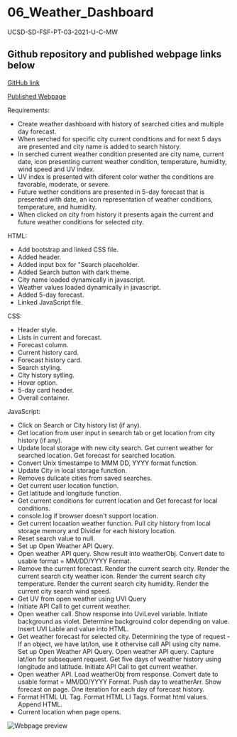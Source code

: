 # 06_Weather_Dashboard

UCSD-SD-FSF-PT-03-2021-U-C-MW

## Github repository and published webpage links below

[GitHub link](https://github.com/djony88/06_Weather_Dashboard)

[Published Webpage](https://djony88.github.io/06_Weather_Dashboard/)

Requirements:

* Create weather dashboard with history of searched cities and multiple day forecast.
* When serched for specific city current conditions and for next 5 days are presented and city name is added to search history.
* In serched current weather condition presented are city name, current date, icon presenting current weather condition, temperature, humidity, wind speed and UV index.
* UV index is presented with diferent color wether the conditions are favorable, moderate, or severe.
* Future wether conditions are presented in 5-day forecast that is presented with date, an icon representation of weather conditions, temperature, and humidity.
* When clicked on city from history it presents again the current and future weather conditions for selected city.

HTML:

* Add bootstrap and linked CSS file.
* Added header.
* Added input box for "Search placeholder.
* Added Search button with dark theme.
* City name loaded dynamically in javascript.
* Weather values loaded dynamically in javascript.
* Added 5-day forecast.
* Linked JavaScript file.

CSS:

* Header style.
* Lists in current and forecast.
* Forecast column.
* Current history card.
* Forecast history card.
* Search styling.
* City history sytling.
* Hover option.
* 5-day card header.
* Overall container.

JavaScript:

* Click on Search or City history list (if any).
* Get location from user input in seearch tab or get location from city history (if any).
* Update local storage with new city search. Get current weather for searched location. Get forecast for searched location.
* Convert Unix timestampe to MMM DD, YYYY format function.
* Update City in local storage function. 
* Removes dulicate cities from saved searches.
* Get current user location function. 
* Get latitude and longitude function. 
* Get current conditions for current location and Get forecast for local conditions.
* console.log if browser doesn't support location.
* Get current locaation weather function. Pull city history from local storage memory and Divider for each history location.
* Reset search value to null.
* Set up Open Weather API Query. 
* Open weather API query. Show result into weatherObj. Convert date to usable format = MM/DD/YYYY Format.
* Remove the current forecast. Render the current search city. Render the current search city weather icon. Render the current search city temperature. Render the current search city humidity. Render the current city search wind speed.
* Get UV from open weather using UVI Query
* Initiate API Call to get current weather.
* Open weather call. Show response into UviLevel variable. Initiate background as violet. Determine backgrouind color depending on value. Insert UVI Lable and value into HTML.
* Get weather forecast for selected city. Determining the type of request - If an object, we have lat/lon, use it othervise call API using city name. Set up Open Weather API Query. Open weather API query. Capture lat/lon for subsequent request. Get five days of weather history using longitude and latitude. Initiate API Call to get current weather.
* Open weather API. Load weatherObj from response. Convert date to usable format = MM/DD/YYYY Format. Push day to weatherArr. Show forecast on page. One iteration for each day of forecast history.
* Format HTML UL Tag. Format HTML LI Tags. Format html values. Append HTML. 
* Current location when page opens.

![Webpage preview]()
